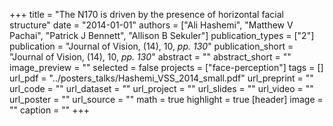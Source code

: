 +++
title = "The N170 is driven by the presence of horizontal facial structure"
date = "2014-01-01"
authors = ["Ali Hashemi", "Matthew V Pachai", "Patrick J Bennett", "Allison B Sekuler"]
publication_types = ["2"]
publication = "Journal of Vision, (14), 10, _pp. 130_"
publication_short = "Journal of Vision, (14), 10, _pp. 130_"
abstract = ""
abstract_short = ""
image_preview = ""
selected = false
projects = ["face-perception"]
tags = []
url_pdf = "../posters_talks/Hashemi_VSS_2014_small.pdf"
url_preprint = ""
url_code = ""
url_dataset = ""
url_project = ""
url_slides = ""
url_video = ""
url_poster = ""
url_source = ""
math = true
highlight = true
[header]
image = ""
caption = ""
+++
